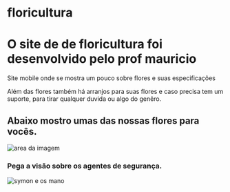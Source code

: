 # floricultura
<div>
    <h1>O site de de floricultura foi desenvolvido pelo prof mauricio</h1>
    <p> Site mobile onde se mostra um pouco sobre flores e suas especificações</p>
    <p> Além das flores também há arranjos para suas flores e caso precisa tem um suporte, para tirar qualquer duvida ou algo do genêro.</p>
        <h2> Abaixo mostro umas das nossas flores para vocês.</h2>
            <img src="https://br.freepik.com/fotos-gratis/flor-rosa-sobre-um-fundo-branco_976070.htm#query=flor&position=16&from_view=search&track=robertav1_2_sidr" alt="area da imagem">
            <h3> Pega a visão sobre os agentes de segurança.</h3>  
            <img src="https://br.freepik.com/icones-gratis/grupo_913941.htm#&position=35&from_view=search" alt= "symon e os mano">
</div>

